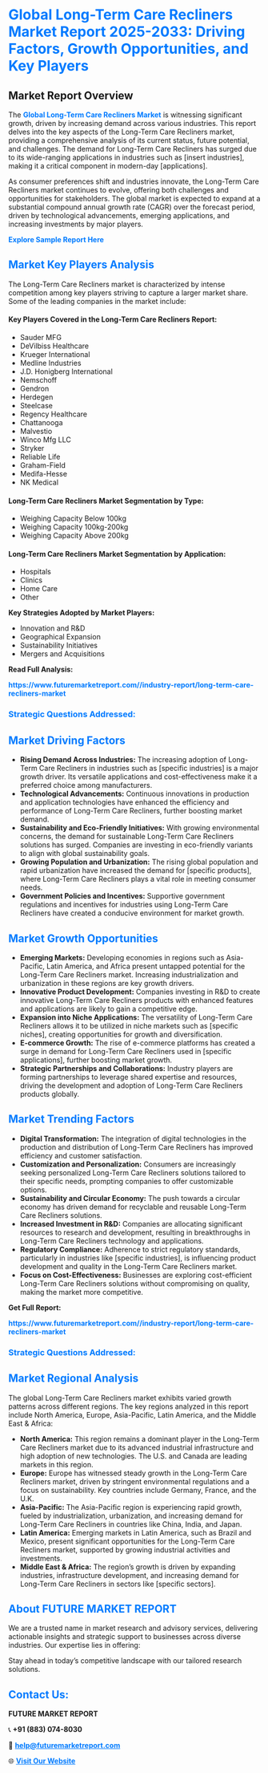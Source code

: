 <h1 style="color: #007BFF;">Global Long-Term Care Recliners Market Report 2025-2033: Driving Factors, Growth Opportunities, and Key Players</h1>

<section id="overview">
<h2>Market Report Overview</h2>
<p>The <a href="https://www.futuremarketreport.com//industry-report/long-term-care-recliners-market" style="color: #007BFF; text-decoration: none;"><strong>Global Long-Term Care Recliners Market</strong></a> is witnessing significant growth, driven by increasing demand across various industries. This report delves into the key aspects of the Long-Term Care Recliners market, providing a comprehensive analysis of its current status, future potential, and challenges. The demand for Long-Term Care Recliners has surged due to its wide-ranging applications in industries such as [insert industries], making it a critical component in modern-day [applications].</p>
<p>As consumer preferences shift and industries innovate, the Long-Term Care Recliners market continues to evolve, offering both challenges and opportunities for stakeholders. The global market is expected to expand at a substantial compound annual growth rate (CAGR) over the forecast period, driven by technological advancements, emerging applications, and increasing investments by major players.</p>
</section>

<section id="overview">
<p><a href="https://www.futuremarketreport.com//request-sample/reportId=78641" style="color: #007BFF; text-decoration: none;"><strong>Explore Sample Report Here</strong></a></p>
</section>

<section id="key-players">
<h2 style="color: #007BFF;">Market Key Players Analysis</h2>
<p>The Long-Term Care Recliners market is characterized by intense competition among key players striving to capture a larger market share. Some of the leading companies in the market include:</p>
<h4>Key Players Covered in the Long-Term Care Recliners Report:</h4>
<ul><li>Sauder MFG</li><li>DeVilbiss Healthcare</li><li>Krueger International</li><li>Medline Industries</li><li>J.D. Honigberg International</li><li>Nemschoff</li><li>Gendron</li><li>Herdegen</li><li>Steelcase</li><li>Regency Healthcare</li><li>Chattanooga</li><li>Malvestio</li><li>Winco Mfg LLC</li><li>Stryker</li><li>Reliable Life</li><li>Graham-Field</li><li>Medifa-Hesse</li><li>NK Medical</li></ul>
<h4>Long-Term Care Recliners Market Segmentation by Type:</h4>
<ul><li>Weighing Capacity Below 100kg</li><li>Weighing Capacity 100kg-200kg</li><li>Weighing Capacity Above 200kg</li></ul>

<h4>Long-Term Care Recliners Market Segmentation by Application:</h4>
<ul><li>Hospitals</li><li>Clinics</li><li>Home Care</li><li>Other</li></ul>
<p><strong>Key Strategies Adopted by Market Players:</strong></p>
<ul>
<li>Innovation and R&D</li>
<li>Geographical Expansion</li>
<li>Sustainability Initiatives</li>
<li>Mergers and Acquisitions</li>
</ul>
</section>

<section>
<p><strong>Read Full Analysis: </strong></p><a href="https://www.futuremarketreport.com//industry-report/long-term-care-recliners-market" style="color: #007BFF; text-decoration: none;"><strong>https://www.futuremarketreport.com//industry-report/long-term-care-recliners-market</strong></a>
<h3 style="color: #007BFF;">Strategic Questions Addressed:</h3>
</section>

<section id="driving-factors">
<h2 style="color: #007BFF;">Market Driving Factors</h2>
<ul>
<li><strong>Rising Demand Across Industries:</strong> The increasing adoption of Long-Term Care Recliners in industries such as [specific industries] is a major growth driver. Its versatile applications and cost-effectiveness make it a preferred choice among manufacturers.</li>
<li><strong>Technological Advancements:</strong> Continuous innovations in production and application technologies have enhanced the efficiency and performance of Long-Term Care Recliners, further boosting market demand.</li>
<li><strong>Sustainability and Eco-Friendly Initiatives:</strong> With growing environmental concerns, the demand for sustainable Long-Term Care Recliners solutions has surged. Companies are investing in eco-friendly variants to align with global sustainability goals.</li>
<li><strong>Growing Population and Urbanization:</strong> The rising global population and rapid urbanization have increased the demand for [specific products], where Long-Term Care Recliners plays a vital role in meeting consumer needs.</li>
<li><strong>Government Policies and Incentives:</strong> Supportive government regulations and incentives for industries using Long-Term Care Recliners have created a conducive environment for market growth.</li>
</ul>
</section>

<section id="growth-opportunities">
<h2 style="color: #007BFF;">Market Growth Opportunities</h2>
<ul>
<li><strong>Emerging Markets:</strong> Developing economies in regions such as Asia-Pacific, Latin America, and Africa present untapped potential for the Long-Term Care Recliners market. Increasing industrialization and urbanization in these regions are key growth drivers.</li>
<li><strong>Innovative Product Development:</strong> Companies investing in R&D to create innovative Long-Term Care Recliners products with enhanced features and applications are likely to gain a competitive edge.</li>
<li><strong>Expansion into Niche Applications:</strong> The versatility of Long-Term Care Recliners allows it to be utilized in niche markets such as [specific niches], creating opportunities for growth and diversification.</li>
<li><strong>E-commerce Growth:</strong> The rise of e-commerce platforms has created a surge in demand for Long-Term Care Recliners used in [specific applications], further boosting market growth.</li>
<li><strong>Strategic Partnerships and Collaborations:</strong> Industry players are forming partnerships to leverage shared expertise and resources, driving the development and adoption of Long-Term Care Recliners products globally.</li>
</ul>
</section>

<section id="trending-factors">
<h2 style="color: #007BFF;">Market Trending Factors</h2>
<ul>
<li><strong>Digital Transformation:</strong> The integration of digital technologies in the production and distribution of Long-Term Care Recliners has improved efficiency and customer satisfaction.</li>
<li><strong>Customization and Personalization:</strong> Consumers are increasingly seeking personalized Long-Term Care Recliners solutions tailored to their specific needs, prompting companies to offer customizable options.</li>
<li><strong>Sustainability and Circular Economy:</strong> The push towards a circular economy has driven demand for recyclable and reusable Long-Term Care Recliners solutions.</li>
<li><strong>Increased Investment in R&D:</strong> Companies are allocating significant resources to research and development, resulting in breakthroughs in Long-Term Care Recliners technology and applications.</li>
<li><strong>Regulatory Compliance:</strong> Adherence to strict regulatory standards, particularly in industries like [specific industries], is influencing product development and quality in the Long-Term Care Recliners market.</li>
<li><strong>Focus on Cost-Effectiveness:</strong> Businesses are exploring cost-efficient Long-Term Care Recliners solutions without compromising on quality, making the market more competitive.</li>
</ul>
</section>

<section>
<p><strong>Get Full Report: </strong></p><a href="https://www.futuremarketreport.com//industry-report/long-term-care-recliners-market" style="color: #007BFF; text-decoration: none;"><strong>https://www.futuremarketreport.com//industry-report/long-term-care-recliners-market</strong></a>
<h3 style="color: #007BFF;">Strategic Questions Addressed:</h3>
</section>


<section id="regional-analysis">
<h2 style="color: #007BFF;">Market Regional Analysis</h2>
<p>The global Long-Term Care Recliners market exhibits varied growth patterns across different regions. The key regions analyzed in this report include North America, Europe, Asia-Pacific, Latin America, and the Middle East & Africa:</p>
<ul>
<li><strong>North America:</strong> This region remains a dominant player in the Long-Term Care Recliners market due to its advanced industrial infrastructure and high adoption of new technologies. The U.S. and Canada are leading markets in this region.</li>
<li><strong>Europe:</strong> Europe has witnessed steady growth in the Long-Term Care Recliners market, driven by stringent environmental regulations and a focus on sustainability. Key countries include Germany, France, and the U.K.</li>
<li><strong>Asia-Pacific:</strong> The Asia-Pacific region is experiencing rapid growth, fueled by industrialization, urbanization, and increasing demand for Long-Term Care Recliners in countries like China, India, and Japan.</li>
<li><strong>Latin America:</strong> Emerging markets in Latin America, such as Brazil and Mexico, present significant opportunities for the Long-Term Care Recliners market, supported by growing industrial activities and investments.</li>
<li><strong>Middle East & Africa:</strong> The region’s growth is driven by expanding industries, infrastructure development, and increasing demand for Long-Term Care Recliners in sectors like [specific sectors].</li>
</ul>
</section>

<footer>
<h2 style="color: #007BFF;">About FUTURE MARKET REPORT</h2>
<p>We are a trusted name in market research and advisory services, delivering actionable insights and strategic support to businesses across diverse industries. Our expertise lies in offering:</p>

<p>Stay ahead in today’s competitive landscape with our tailored research solutions.</p>

<h2 style="color: #007BFF;">Contact Us:</h2>
<p><strong>FUTURE MARKET REPORT</strong></p>
<p>📞 <strong>+91 (883) 074-8030</strong></p>
<p>📧 <strong><a href="mailto:help@futuremarketreport.com" style="color: #007BFF;">help@futuremarketreport.com</a></strong></p>
<p>🌐 <strong><a href="https://www.futuremarketreport.com/" style="color: #007BFF;">Visit Our Website</a></strong></p>
</footer>